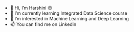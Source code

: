 - 👋 Hi, I’m Harshini 😊
- 🌱 I’m currently learning Integrated Data Science course
- 👀 I’m interested in Machine Learning and Deep Learning 
- 📫 You can find me on Linkedin



<!---
mvharsh/mvharsh is a ✨ special ✨ repository because its `README.md` (this file) appears on your GitHub profile.
You can click the Preview link to take a look at your changes.
--->
